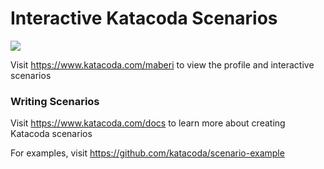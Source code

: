 # Interactive Katacoda Scenarios

[![](http://shields.katacoda.com/katacoda/maberi/count.svg)](https://www.katacoda.com/maberi "Get your profile on Katacoda.com")

Visit https://www.katacoda.com/maberi to view the profile and interactive scenarios

### Writing Scenarios
Visit https://www.katacoda.com/docs to learn more about creating Katacoda scenarios

For examples, visit https://github.com/katacoda/scenario-example

